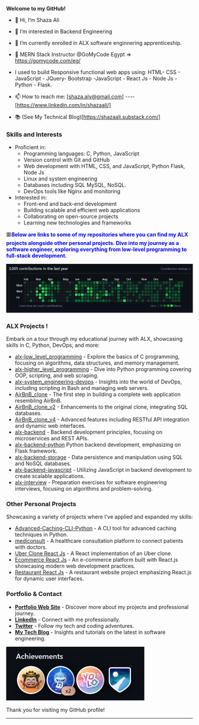 
**Welcome to my GitHub!** 

- 👋 Hi, I’m Shaza Ali 
- 👀 I’m interested in Backend Engineering 
- 🌱 I’m currently enrolled in ALX software enginnering apprenticeship.
- 💞️ MERN Stack Instructor @GoMyCode Egypt  => https://gomycode.com/eg/
- I used to build Responsive functional web apps using:
    HTML- CSS - JavaScript - JQuery- Bootstrap -JavaScript - React Js - Node Js - Python - Flask.

- 📫 How to reach me: [shaza.aly@gmail.com]  ----    [https://www.linkedin.com/in/shazaali/]
- 📚 (See My Technical Blog)[https://shazaali.substack.com/]


### Skills and Interests

- Proficient in:
  - Programming languages: C, Python, JavaScript
  - Version control with Git and GitHub
  - Web development with HTML, CSS, and JavaScript, Python Flask, Node Js
  - Linux and system engineering
  - Databases including SQL MySQL, NoSQL.
  - DevOps tools like Nginx and monitoring
- Interested in:
  - Front-end and back-end development
  - Building scalable and efficient web applications
  - Collaborating on open-source projects
  - Learning new technologies and frameworks

🟥<strong style="color: blue;">Below are links to some of my repositories where you can find my ALX projects alongside other personal projects. Dive into my journey as a software engineer, exploring everything from low-level programming to full-stack development.</strong>


![My Contributions](./github.PNG)

### ALX Projects !
Embark on a tour through my educational journey with ALX, showcasing skills in C, Python, DevOps, and more:
- [alx-low_level_programming](https://github.com/shazaaly/alx-higher_level_programming) - Explore the basics of C programming, focusing on algorithms, data structures, and memory management.
- [alx-higher_level_programming](https://github.com/shazaaly/alx-higher_level_programming) - Dive into Python programming covering OOP, scripting, and web scraping.
- [alx-system_engineering-devops](https://github.com/shazaaly/alx-system_engineering-devops) - Insights into the world of DevOps, including scripting in Bash and managing web servers.
- [AirBnB_clone](https://github.com/shazaaly/AirBnB_clone) - The first step in building a complete web application resembling AirBnB.
- [AirBnB_clone_v2](https://github.com/shazaaly/AirBnB_clone_v2) - Enhancements to the original clone, integrating SQL databases.
- [AirBnB_clone_v4](https://github.com/shazaaly/AirBnB_clone_v4) - Advanced features including RESTful API integration and dynamic web interfaces.
- [alx-backend](https://github.com/shazaaly/alx-backend) - Backend development principles, focusing on microservices and REST APIs.
- [alx-backend-python](https://github.com/shazaaly/alx-backend-python) Python backend development, emphasizing on Flask framework.
- [alx-backend-storage](https://github.com/shazaaly/alx-backend-storage) - Data persistence and manipulation using SQL and NoSQL databases.
- [alx-backend-javascript](https://github.com/shazaaly/alx-backend-javascript) - Utilizing JavaScript in backend development to create scalable applications.
- [alx-interview](https://github.com/shazaaly/alx-interview) - Preparation exercises for software engineering interviews, focusing on algorithms and problem-solving.

### Other Personal Projects
Showcasing a variety of projects where I've applied and expanded my skills:
- [Advanced-Caching-CLI-Python](https://github.com/shazaly/Advanced-Caching-CLI-Python) - A CLI tool for advanced caching techniques in Python.
- [mediconsult](https://github.com/shazaaly/mediconsult) - A healthcare consultation platform to connect patients with doctors.
- [Uber Clone React Js](https://github.com/shazaaly/uberDemo2) - A React implementation of an Uber clone.
- [Ecommerce React Js](https://github.com/shazaaly/ecommercereact) - An e-commerce platform built with React.js showcasing modern web development practices.
- [Restaurant React Js](https://github.com/shazaaly/restaurant) - A restaurant website project emphasizing React.js for dynamic user interfaces.

### Portfolio & Contact
- **[Portfolio Web Site](https://portfoliogoreact.vercel.app/)** - Discover more about my projects and professional journey.
- **[LinkedIn](https://www.linkedin.com/in/shazaly)** - Connect with me professionally.
- **[Twitter](https://twitter.com/shazaAlyOthman)** - Follow my tech and coding adventures.
- **[My Tech Blog](https://shazaali.substack.com/)** - Insights and tutorials on the latest in software engineering.

![My Badges](./achievments.PNG)

Thank you for visiting my GitHub profile!

---
